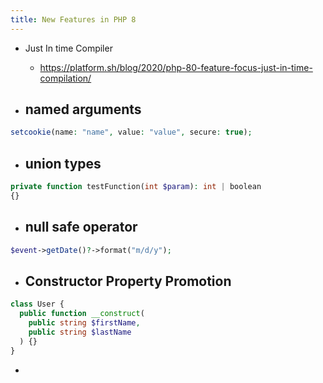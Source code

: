 ```yaml
---
title: New Features in PHP 8
---
```


- Just In time Compiler 
	 - https://platform.sh/blog/2020/php-80-feature-focus-just-in-time-compilation/

- named arguments 
	 - 
```php
setcookie(name: "name", value: "value", secure: true);
```

- union types
	 - 
```php
private function testFunction(int $param): int | boolean
{}
```

- null safe operator 
	 - 
```php
$event->getDate()?->format("m/d/y");
```

- Constructor Property Promotion
	 - 
```php
class User {
  public function __construct(
    public string $firstName,
    public string $lastName
  ) {}
}
```

- 
